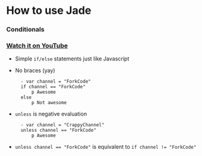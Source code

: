 How to use Jade
===============

### Conditionals

### [Watch it on YouTube](https://www.youtube.com/watch?v=AhUyWZfAVoA)

- Simple `if/else` statements just like Javascript
- No braces (yay)

        - var channel = "ForkCode"
        if channel == "ForkCode"
            p Awesome
        else
            p Not awesome

- `unless` is negative evaluation

        - var channel = "CrappyChannel"
        unless channel == "ForkCode"
            p Awesome

- `unless channel == "ForkCode"` is equivalent to `if channel != "ForkCode"`
